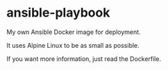 # ansible-playbook

My own Ansible Docker image for deployment.

It uses Alpine Linux to be as small as possible.

If you want more information, just read the Dockerfile.